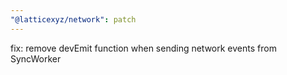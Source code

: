```yaml
---
"@latticexyz/network": patch
---
```


fix: remove devEmit function when sending network events from SyncWorker
